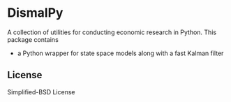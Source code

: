 DismalPy
========

A collection of utilities for conducting economic research in Python.
This package contains

- a Python wrapper for state space models along with a fast Kalman filter

License
-------

Simplified-BSD License